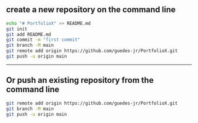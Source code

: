 ## create a new repository on the command line
```bash
echo "# PortfolioX" >> README.md
git init
git add README.md
git commit -m "first commit"
git branch -M main
git remote add origin https://github.com/guedes-jr/PortfolioX.git
git push -u origin main
```

---

## Or push an existing repository from the command line
```bash
git remote add origin https://github.com/guedes-jr/PortfolioX.git
git branch -M main
git push -u origin main
```